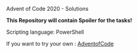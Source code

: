 Advent of Code 2020 - Solutions 

**This Repository will contain Spoiler for the tasks!**

Scripting language: PowerShell

If you want to try your own : [AdventofCode](https://adventofcode.com/)